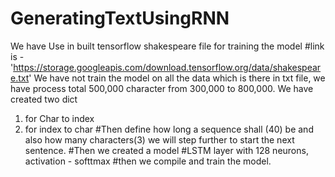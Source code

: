 # GeneratingTextUsingRNN
We have Use in built tensorflow shakespeare file for training the model 
#link is  -  'https://storage.googleapis.com/download.tensorflow.org/data/shakespeare.txt'
We have not train the model on all the data which is there in txt file, we have process total 500,000  character from 300,000 to 800,000.
We have created two dict 
1) for Char to index
2) for index to char
#Then define how long a sequence shall (40) be and also how many characters(3) we will step further to start the next sentence.
#Then we created a model
#LSTM layer with 128 neurons, activation - softtmax
#then we compile and train the model.
